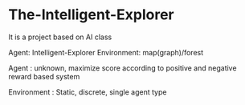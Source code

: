 # The-Intelligent-Explorer

It is a project based on AI class

Agent: Intelligent-Explorer
Environment: map(graph)/forest 


Agent : unknown, maximize score according to positive and negative reward based system

Environment : Static, discrete, single agent type
